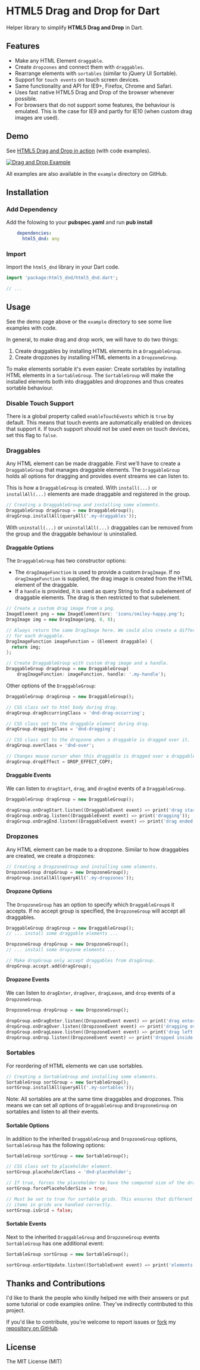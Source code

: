 HTML5 Drag and Drop for Dart
================

Helper library to simplify **HTML5 Drag and Drop** in Dart.

## Features ##
* Make any HTML Element `draggable`.
* Create `dropzones` and connect them with `draggables`.
* Rearrange elements with `sortables` (similar to jQuery UI Sortable).
* Support for `touch events` on touch screen devices.
* Same functionality and API for IE9+, Firefox, Chrome and Safari.
* Uses fast native HTML5 Drag and Drop of the browser whenever possible.
* For browsers that do not support some features, the behaviour is emulated.
  This is the case for IE9 and partly for IE10 (when custom drag images are 
  used).

## Demo ##
See [HTML5 Drag and Drop in action](http://edu.makery.ch/projects/dart-html5-drag-and-drop)
(with code examples).

[![Drag and Drop Example](https://raw.github.com/marcojakob/html5_dnd/master/doc/dnd-example.png)](http://edu.makery.ch/projects/dart-html5-drag-and-drop)

All examples are also available in the `example` directory on GitHub.

## Installation ##

### Add Dependency ###
Add the folowing to your **pubspec.yaml** and run **pub install**
```yaml
	dependencies:
	  html5_dnd: any
```

### Import ###
Import the `html5_dnd` library in your Dart code.

```dart
import 'package:html5_dnd/html5_dnd.dart';

// ...
```

## Usage ##
See the demo page above or the `example` directory to see some live examples 
with code.

In general, to make drag and drop work, we will have to do two things:

1. Create draggables by installing HTML elements in a `DraggableGroup`.
2. Create dropzones by installing HTML elements in a `DropzoneGroup`.

To make elements sortable it's even easier: Create sortables by installing HTML
elements in a `SortableGroup`. The `SortableGroup` will make the installed 
elements both into draggables and dropzones and thus creates sortable behaviour.


### Disable Touch Support ###
There is a global property called `enableTouchEvents` which is `true` by 
default. This means that touch events are automatically enabled on devices that 
support it. If touch support should not be used even on touch devices, set this 
flag to `false`. 


### Draggables ###
Any HTML element can be made draggable. First we'll have to create a 
`DraggableGroup` that manages draggable elements. The `DraggableGroup` holds
all options for dragging and provides event streams we can listen to.

This is how a `DraggableGroup` is created. With `install(...)` or 
`installAll(...)` elements are made draggable and registered in the group.

```dart
// Creating a DraggableGroup and installing some elements.
DraggableGroup dragGroup = new DraggableGroup();
dragGroup.installAll(queryAll('.my-draggables'));
```

With `uninstall(...)` or `uninstallAll(...)` draggables can be removed from 
the group and the draggable behaviour is uninstalled.

#### Draggable Options ####
The `DraggableGroup` has two constructor options:

* The `dragImageFunction` is used to provide a custom `DragImage`. If no 
  `dragImageFunction` is supplied, the drag image is created from the HTML 
  element of the draggable.
* If a `handle` is provided, it is used as query String to find a subelement of 
  draggable elements. The drag is then restricted to that subelement.

```dart
// Create a custom drag image from a png.
ImageElement png = new ImageElement(src: 'icons/smiley-happy.png');
DragImage img = new DragImage(png, 0, 0);

// Always return the same DragImage here. We could also create a different image 
// for each draggable.
DragImageFunction imageFunction = (Element draggable) {
  return img;
};

// Create DraggableGroup with custom drag image and a handle.
DraggableGroup dragGroup = new DraggableGroup(
    dragImageFunction: imageFunction, handle: '.my-handle');
```

Other options of the `DraggableGroup`:

```dart
DraggableGroup dragGroup = new DraggableGroup();

// CSS class set to html body during drag.
dragGroup.dragOccurringClass = 'dnd-drag-occurring';

// CSS class set to the draggable element during drag.
dragGroup.draggingClass = 'dnd-dragging';

// CSS class set to the dropzone when a draggable is dragged over it.
dragGroup.overClass = 'dnd-over';

// Changes mouse cursor when this draggable is dragged over a draggable.
dragGroup.dropEffect = DROP_EFFECT_COPY; 
```

#### Draggable Events ####
We can listen to `dragStart`, `drag`, and `dragEnd` events of a 
`DraggableGroup`.

```dart 
DraggableGroup dragGroup = new DraggableGroup();

dragGroup.onDragStart.listen((DraggableEvent event) => print('drag started'));
dragGroup.onDrag.listen((DraggableEvent event) => print('dragging'));
dragGroup.onDragEnd.listen((DraggableEvent event) => print('drag ended'));
```


### Dropzones ###
Any HTML element can be made to a dropzone. Similar to how draggables are 
created, we create a dropzones:

```dart
// Creating a DropzoneGroup and installing some elements.
DropzoneGroup dropGroup = new DropzoneGroup();
dropGroup.installAll(queryAll('.my-dropzones'));
```

#### Dropzone Options ####
The `DropzoneGroup` has an option to specify which `DraggableGroup`s it accepts.
If no accept group is specified, the `DropzoneGroup` will accept all draggables.

```dart
DraggableGroup dragGroup = new DraggableGroup();
// ... install some draggable elements ...

DropzoneGroup dropGroup = new DropzoneGroup();
// ... install some dropzone elements ...

// Make dropGroup only accept draggables from dragGroup.
dropGroup.accept.add(dragGroup);
```

#### Dropzone Events ####
We can listen to `dragEnter`, `dragOver`, `dragLeave`, and `drop` events of a 
`DropzoneGroup`.

```dart 
DropzoneGroup dropGroup = new DropzoneGroup();

dropGroup.onDragEnter.listen((DropzoneEvent event) => print('drag entered'));
dropGroup.onDragOver.listen((DropzoneEvent event) => print('dragging over'));
dropGroup.onDragLeave.listen((DropzoneEvent event) => print('drag left'));
dropGroup.onDrop.listen((DropzoneEvent event) => print('dropped inside'));
```


### Sortables ###
For reordering of HTML elements we can use sortables. 

```dart
// Creating a SortableGroup and installing some elements.
SortableGroup sortGroup = new SortableGroup();
sortGroup.installAll(queryAll('.my-sortables'));
```

Note: All sortables are at the same time draggables and dropzones. This means 
we can set all options of `DraggableGroup` and `DropzoneGroup` on sortables and
listen to all their events.

#### Sortable Options ####
In addition to the inherited `DraggableGroup` and `DropzoneGroup` options, 
`SortableGroup` has the following options:

```dart
SortableGroup sortGroup = new SortableGroup();

// CSS class set to placeholder element. 
sortGroup.placeholderClass = 'dnd-placeholder';

// If true, forces the placeholder to have the computed size of the dragged element.
sortGroup.forcePlaceholderSize = true;

// Must be set to true for sortable grids. This ensures that different sized
// items in grids are handled correctly.
sortGroup.isGrid = false;
```

#### Sortable Events ####
Next to the inherited `DraggableGroup` and `DropzoneGroup` events 
`SortableGroup` has one additional event:

```dart 
SortableGroup sortGroup = new SortableGroup();

sortGroup.onSortUpdate.listen((SortableEvent event) => print('elements were sorted'));
```


## Thanks and Contributions ##
I'd like to thank the people who kindly helped me with their answers or put 
some tutorial or code examples online. They've indirectly contributed to this 
project.

If you'd like to contribute, you're welcome to report issues or 
[fork](https://help.github.com/articles/fork-a-repo) my 
[repository on GitHub](https://github.com/marcojakob/dart-html5-dnd).



## License ##
The MIT License (MIT)
